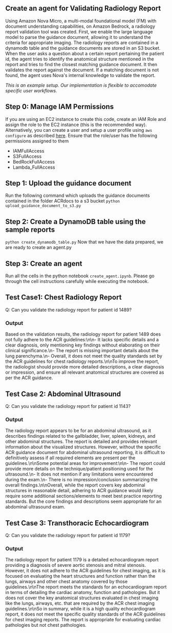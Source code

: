 ## Create an agent for Validating Radiology Report 
Using Amazon Nova Micro, a multi-modal foundational model (FM) with document understanding capabilities, on Amazon Bedrock, a radiology report validation tool was created. First, we enable the large language model to parse the guidance document, allowing it to understand the criteria for appropriate imaging. The radiology reports are contained in a dynamodb table and the guidance documents are stored in an S3 bucket. When the user asks a question about a certain report pertaining the patient id, the agent tries to identify the anatomical structure mentioned in the report and tries to find the closest matching guidance document. It then validates the report against the document. If a matching document is not found, the agent uses Nova's internal knowledge to validate the report.

*This is an example setup. Our implementation is flexible to accomodate specific user workflows.*

## Step 0: Manage IAM Permissions
If you are using an EC2 instance to create this code, create an IAM Role and assign the role to the EC2 instance (this is the recommended way). Alternatively, you can create a user and setup a user profile using `aws configure` as described [here](https://docs.aws.amazon.com/cli/v1/userguide/cli-configure-files.html).
Ensure that the role/user has the following permissions assigned to them 
- IAMFullAccess
- S3FullAccess
- BedRockFullAccess
- Lambda_FullAccess


## Step 1: Upload the guidance document
Run the following command which uploads the guidance documents contained in the folder ACRdocs to a s3 bucket
`python upload_guidance_document_to_s3.py`

## Step 2: Create a DynamoDB table using the sample reports
`python create_dynamodb_table.py`
Now that we have the data prepared, we are ready to create an agent.py

## Step 3: Create an agent
Run all the cells in the python notebook `create_agent.ipynb`. Please go through the cell instructions carefully while executing the notebook.

## Test Case1: Chest Radiology Report
Q: Can you validate the radiology report for patient id 1489?

### Output
Based on the validation results, the radiology report for patient 1489 does not fully adhere to the ACR guidelines:\n\n- It lacks specific details and a clear diagnosis, only mentioning key findings without elaborating on their clinical significance.\n- The report is missing important details about the lung parenchyma.\n- Overall, it does not meet the quality standards set by the ACR guidelines for chest radiology reports.\n\nTo improve the report, the radiologist should provide more detailed descriptions, a clear diagnosis or impression, and ensure all relevant anatomical structures are covered as per the ACR guidance.

## Test Case 2: Abdominal Ultrasound
Q: Can you validate the radiology report for patient id 1143?

### Output
The radiology report appears to be for an abdominal ultrasound, as it describes findings related to the gallbladder, liver, spleen, kidneys, and other abdominal structures. The report is detailed and provides relevant information about the visualized structures. However, without the specific ACR guidance document for abdominal ultrasound reporting, it is difficult to definitively assess if all required elements are present per the guidelines.\n\nSome potential areas for improvement:\n\n- The report could provide more details on the technique/patient positioning used for the ultrasound.\n- It does not mention if any limitations were encountered during the exam.\n- There is no impression/conclusion summarizing the overall findings.\n\nOverall, while the report covers key abdominal structures in reasonable detail, adhering to ACR guidance would likely require some additional sections/elements to meet best practice reporting standards. But the core findings and descriptions seem appropriate for an abdominal ultrasound exam.

## Test Case 3: Transthoracic Echocardiogram
Q: Can you validate the radiology report for patient id 1179?

### Output
The radiology report for patient 1179 is a detailed echocardiogram report providing a diagnosis of severe aortic stenosis and mitral stenosis. However, it does not adhere to the ACR guidelines for chest imaging, as it is focused on evaluating the heart structures and function rather than the lungs, airways and other chest anatomy covered by those guidelines.\n\nThe report meets the standards for an echocardiogram report in terms of detailing the cardiac anatomy, function and pathologies. But it does not cover the key anatomical structures evaluated in chest imaging like the lungs, airways, etc. that are required by the ACR chest imaging guidelines.\n\nSo in summary, while it is a high quality echocardiogram report, it does not meet the specific quality standards of the ACR guidelines for chest imaging reports. The report is appropriate for evaluating cardiac pathologies but not chest pathologies.